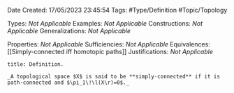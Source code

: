 <div class="topSpace"></div>

Date Created: 17/05/2023 23:45:54
Tags: #Type/Definition #Topic/Topology

Types: _Not Applicable_
Examples: _Not Applicable_
Constructions: _Not Applicable_
Generalizations: _Not Applicable_

Properties: _Not Applicable_
Sufficiencies: _Not Applicable_
Equivalences: [[Simply-connected iff homotopic paths]]
Justifications: _Not Applicable_

``` ad-Definition
title: Definition.

_A topological space $X$ is said to be **simply-connected** if it is path-connected and $\pi_1\!\l(X\r)=0$._

```
